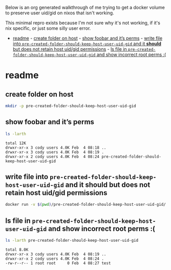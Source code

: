 Below is an org generated walkthrough of me trying to get a docker volume to
preserve user uid/gid on nixos that isn't working.

This minimal repro exists because I'm not sure why it's not working, if it's nix
specific, or just some silly user error.

- [readme](#orgebaabf2)
        - [create folder on host](#org02f489a)
        - [show foobar and it&rsquo;s perms](#orgd8b5b8b)
        - [write file into `pre-created-folder-should-keep-host-user-uid-gid` and it **should** but does not retain host uid/gid permissions](#orgf76064a)
        - [ls file in `pre-created-folder-should-keep-host-user-uid-gid` and show incorrect root perms :(](#org5d80a68)


<a id="orgebaabf2"></a>

# readme


<a id="org02f489a"></a>

## create folder on host

```sh
mkdir -p pre-created-folder-should-keep-host-user-uid-gid
```


<a id="orgd8b5b8b"></a>

## show foobar and it&rsquo;s perms

```sh
ls -larth
```

    total 12K
    drwxr-xr-x 3 cody users 4.0K Feb  4 08:18 ..
    drwxr-xr-x 3 cody users 4.0K Feb  4 08:19 .
    drwxr-xr-x 2 cody users 4.0K Feb  4 08:24 pre-created-folder-should-keep-host-user-uid-gid


<a id="orgf76064a"></a>

## write file into `pre-created-folder-should-keep-host-user-uid-gid` and it **should** but does not retain host uid/gid permissions

```sh
docker run -v $(pwd)/pre-created-folder-should-keep-host-user-uid-gid/:/app alpine sh -c "cd /app/ && touch test"
```


<a id="org5d80a68"></a>

## ls file in `pre-created-folder-should-keep-host-user-uid-gid` and show incorrect root perms :(

```sh
ls -larth pre-created-folder-should-keep-host-user-uid-gid
```

    total 8.0K
    drwxr-xr-x 3 cody users 4.0K Feb  4 08:19 ..
    drwxr-xr-x 2 cody users 4.0K Feb  4 08:24 .
    -rw-r--r-- 1 root root     0 Feb  4 08:27 test

